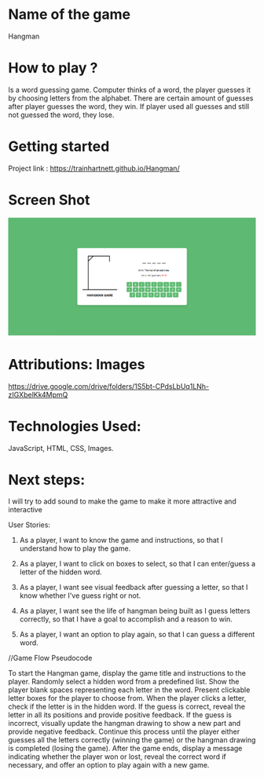 # Name of the game
Hangman

# How to play ?
Is a word guessing game. Computer thinks of a word, the player guesses it by choosing letters from the alphabet.
There are certain amount of guesses after player guesses the word, they win.
If player used all guesses and still not guessed the word, they lose.

# Getting started
Project link : https://trainhartnett.github.io/Hangman/

# Screen Shot
![Game Screenshot or Logo](./images/screenshot.png)

# Attributions: Images
https://drive.google.com/drive/folders/1S5bt-CPdsLbUq1LNh-zIGXbelKk4MpmQ

# Technologies Used:
JavaScript, HTML, CSS, Images.

# Next steps:
 I will try to add sound to make the game to make it more attractive and interactive


User Stories:

1. As a player, I want to know the game and instructions, so that I understand how to play the game.

2. As a player, I want to click on boxes to select, so that I can enter/guess a letter of the hidden word.

3. As a player, I want see visual feedback after guessing a letter, so that I know whether I've guess right or not.

4. As a player, I want see the life of hangman being built as I guess letters correctly, so that I have a goal to accomplish and a reason to win.

5. As a player, I want an option to play again, so that I can guess a different word.


//Game Flow Pseudocode

To start the Hangman game, display the game title and instructions to the player.
Randomly select a hidden word from a predefined list.
Show the player blank spaces representing each letter in the word.
Present clickable letter boxes for the player to choose from.
When the player clicks a letter, check if the letter is in the hidden word.
If the guess is correct, reveal the letter in all its positions and provide positive feedback.
If the guess is incorrect, visually update the hangman drawing to show a new part and provide negative feedback.
Continue this process until the player either guesses all the letters correctly (winning the game) or the hangman drawing is completed (losing the game).
After the game ends, display a message indicating whether the player won or lost, reveal the correct word if necessary, and offer an option to play again with a new game.
